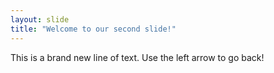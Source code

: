 ```yaml
---
layout: slide
title: "Welcome to our second slide!"
---
```

This is a brand new line of text.
Use the left arrow to go back!
